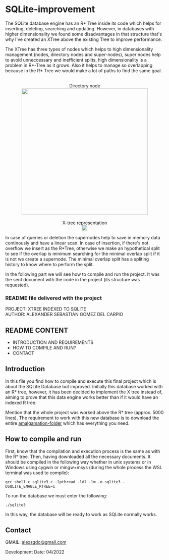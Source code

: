 # SQLite-improvement
The SQLite database engine has an R* Tree inside its code which helps for inserting, deleting, searching and updating. However, in databases with higher dimensionality we found some disadvantages in that structure that's why I've created an XTree above the existing Tree to improve performance. 

The XTree has three types of nodes which helps to high dimensionality management (nodes, directory nodes and super-nodes), super nodes help to avoid unneccessary and inefficient splits, high dimensionality is a problem in R*-Tree as it grows. Also it helps to manage so overlapping because in the R* Tree we would make a lot of paths to find the same goal.

<p align="center">
<br> Directory node <br>
<img width=400px src=https://github.com/alexjr2001/SQLite-improvement/assets/63054183/8a3d75fb-3aca-4bf5-8c60-ce51ce354c9e>
<br>
<br> X-tree representation <br>
<img src=https://github.com/alexjr2001/SQLite-improvement/assets/63054183/97749dae-6cd0-4f0a-9e4f-3856c32f07d4>
</p>

In case of queries or deletion the supernodes help to save in memory data continously and have a linear scan. In case of insertion, if there's not overflow we insert as the R*Tree, otherwise we make an hypothetical split to see if the overlap is minimum searching for the minimal overlap split if it is not we create a supernode. The minimal overlap split has a spliting history to know where to perform the split.

In the following part we will see how to compile and run the project. It was the sent document with the code in the project (its structure was requested).

### README file delivered with the project

PROJECT: XTREE INDEXED TO SQLITE
</br>AUTHOR: ALEXANDER SEBASTIÁN GÓMEZ DEL CARPIO

README CONTENT
-----------------------
 * INTRODUCTION AND REQUIREMENTS
 * HOW TO COMPILE AND RUN?
 * CONTACT

Introduction
------------
In this file you find how to compile and execute this final project which is about the SQLite Database but improved. Initially this database worked with an R* tree, however, it has been decided to implement the X tree instead of, aiming to prove that this data engine works better than if it would have an indexed R tree.

Mention that the whole project was worked above the R* tree (approx. 5000 lines). The requirement to work with this new database is to download the entire [amalgamation-folder](https://github.com/alexjr2001/SQLite-improvement/tree/main/sqlite-amalgamation-3380400) which has everything you need.

How to compile and run
--------------------------
First, know that the compilation and execution process is the same as with the R* tree. Then, having downloaded all the necessary documents. It should be compiled in the following way whether in unix systems or in Windows using cygwin or mingw+msys (during the whole process the WSL terminal was used to compile):

```
gcc shell.c sqlite3.c -lpthread -ldl -lm -o sqlite3 -DSQLITE_ENABLE_RTREE=1
```

To run the database we must enter the following:

```
./sqlite3
```

In this way, the database will be ready to work as SQLite normally works. 

Contact
--------
GMAIL: alexsgdc@gmail.com   

Development Date: 04/2022
